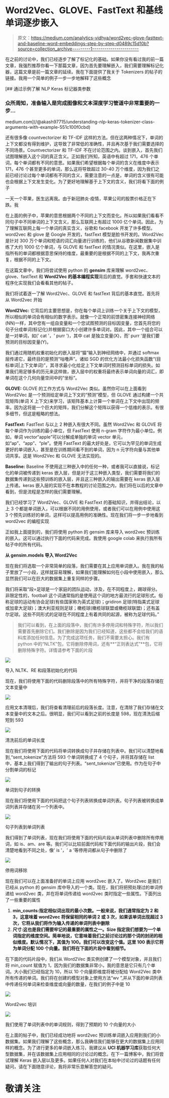 # Word2Vec、GLOVE、FastText 和基线单词逐步嵌入

> 原文：<https://medium.com/analytics-vidhya/word2vec-glove-fasttext-and-baseline-word-embeddings-step-by-step-d0489c15d10b?source=collection_archive---------1----------------------->

在之前的讨论中，我们已经逐步了解了标记化的基础。如果你没有看过我的前一篇文章，我强烈推荐你看一下那篇文章，因为首先要理解嵌入，我们需要理解标记化器，这篇文章是前一篇文章的延续。我在下面提供了我关于 Tokenizers 的帖子的链接。我用一个简单的例子一步一步地解释了这些概念

[](/@akash97715/understanding-nlp-keras-tokenizer-class-arguments-with-example-551c100f0cbd) [## 通过示例了解 NLP Keras 标记器类参数

### 众所周知，准备输入是完成图像和文本深度学习管道中非常重要的一步…

medium.com](/@akash97715/understanding-nlp-keras-tokenizer-class-arguments-with-example-551c100f0cbd) 

还有很多像 countvectorizer 和 TF-IDF 这样的方法。但在这两种情况下，单词的上下文都没有得到维护，这导致了非常低的准确性，并且再次基于我们需要选择的不同场景。Countvectorizer 和 TF-IDF 不在讨论范围之内。谈到嵌入，首先我们试图理解嵌入这个词的真正含义。正如我们所知，英语中有超过 171，476 个单词，每个单词都有不同的意思。如果我们希望根据每个单词的含义在维度中表示 171，476 个甚至更多的单词，那么这将导致超过 30-40 万个维度，因为我们之前已经讨论过每个单词都有不同的含义，需要注意的一点是，单词的含义很有可能也会根据上下文发生变化。为了更好地理解基于上下文的含义，我们将看下面的例子

一天一个苹果，医生远离我。由于新冠肺炎·疫情，苹果公司的股票价格正在下跌。我

在上面的例子中，苹果的意思根据两个不同的上下文而变化。所以如果我们看看不同句子中不同单词的上下文含义，那么互联网上有超过 1000 亿个单词。因此，为了理解互联网上每一个单词的真实含义，谷歌和 facebook 开发了许多模型。word2vec 和 glove 是 Google 开发的，fastText 模型是脸书开发的。Word2Vec 是针对 300 万个单词和短语的词汇向量进行训练的，他们从谷歌新闻数据集中训练了大约 1000 亿个单词，与 GLOVE 和 fastText 的情况类似。在这里，嵌入是指所有的单词都根据意思保持的维度，最重要的是根据不同的上下文，我再次重复，根据不同的上下文。

在这篇文章中，我们将尝试使用 python 的 **gensim** 库来理解 word2vec、glove、fastText 和 **Word2Vec 的基本编程实现**背后的直觉。手套和快速文本的程序化实现我们会看看其他的帖子。

我们将试着逐一了解 Word2Vec、GLOVE 和 fastText 背后的基本直觉。首先将从 Word2vec 开始

**Word2Vec:** 它背后的主要思想是，你在每个单词上训练一个关于上下文的模型，所以相似的单词会有相似的数字表示。就像一个正常的前馈密集连接神经网络(NN)一样，其中您有一组自变量和一个您试图预测的目标因变量，您首先将您的句子分成单词(标记化)并根据窗口大小创建许多单词对。因此，其中一个组合可以是一对单词，如(' cat '，' purr ')，其中 cat 是独立变量(X)，而' purr '是我们要预测的目标因变量(Y)。

我们通过用随机权重初始化的嵌入层将“猫”输入到神经网络中，并通过 softmax 层传递它，最终目的是预测“咕噜声”。诸如 SGD 的优化方法最小化损失函数“(目标单词|上下文单词)”，其寻求最小化给定上下文单词时预测目标单词的损失。如果我们用足够多的历元来这样做，嵌入层中的权重将最终表示单词向量的词汇，即单词在这个几何向量空间中的“坐标”。

**GLOVE:** GLOVE 的工作方式与 Word2Vec 类似。虽然你可以在上面看到 Word2Vec 是一个预测给定单词上下文的“预测”模型，但 GLOVE 通过构建一个共现矩阵(单词 X 上下文)来学习，该矩阵基本上计算一个单词在上下文中出现的频率。因为这将是一个巨大的矩阵，我们分解这个矩阵以获得一个低维的表示。有很多细节，但这是粗略的想法。

**FastText:** FastText 与以上 2 种嵌入有很大不同。虽然 Word2Vec 和 GLOVE 将每个单词作为训练的最小单位，但 FastText 使用 n-gram 字符作为最小单位。例如，单词 vector“apple”可以分解成单独的单词 vector 单元，如“ap”、“app”、“ple”。使用 FastText 的最大好处是，它可以为罕见的单词生成更好的单词嵌入，甚至是在训练期间看不到的单词，因为 n 元字符向量与其他单词共享。这是 Word2Vec 和 GLOVE 无法实现的。

**Baseline:** Baseline 不使用这三种嵌入中的任何一种，或者我可以直接说，标记化的单词被传递到 keras 嵌入层，但是对于这三种嵌入类型，我们需要将我们的数据集传递到这些预训练的嵌入层，并且这三种嵌入的输出需要在 keras 嵌入层上传递。keras 嵌入层的实现不在本教程的讨论范围之内，我们将在以后的文章中看到，但是流程是怎样的我们需要理解。

我们已经学习了 Word2Vec、GLOVE 和 FastText 的基础知识，并得出结论，以上 3 个都是单词嵌入，可以根据不同的用例使用，或者我们可以在用例中使用这 3 个预先训练好的单词，这样可以提高用例的准确性。现在我们将一步一步地看到 word2vec 的编程实现

正如我上面提到的，我们将使用 python 的 gensim 库来导入 word2vec 预训练的嵌入。这可以通过执行下面的代码来完成。我使用 google colab 来执行我所有帖子中的所有代码。

**从 gensim.models 导入 Word2Vec**

现在我们将选取一个非常简单的段落，我们需要在其上应用单词嵌入。我在我的帖子里放了一小段，这样就容易理解，如果我们能理解如何在小段中使用嵌入，那么显然我们可以在巨大的数据集上重复同样的步骤。

我们将采取“段=足球是一个家庭的团队运动，涉及，在不同程度上，踢球得分。非限定性的，football 这个词通常指的是使用这个词的地方最流行的足球形式。俗称足球的运动有协会足球(有些国家称为英式足球)；gridiron 足球(特指美式足球或加拿大足球)；澳大利亚规则足球；橄榄球(橄榄球联盟或橄榄球联盟)；还有盖尔足球。这些不同形式的足球在不同程度上有着共同的起源，被称为足球代码。”

> 我们可以看到，在上面的段落中，我们有许多停用词和特殊字符，所以我们需要首先删除它们。我们删除是因为我们已经知道，这些都不会给我们的语料库添加任何信息。为了完成这项任务，我们不需要太担心。我们有 python 中的“NLTK”包，它将删除停用词，还有**“正则表达式”**包，它将删除特殊字符。详情请参考下面的片段

![](img/bef0022b7cf91c82fd151bb674bdf6d9.png)

导入 NLTK、RE 和段落初始化的代码

现在，我们将使用下面的代码删除段落中的所有特殊字符，并将干净的段落存储在文本变量中

![](img/b964862aef292660b4511720337e3e63.png)

应用文本清理后，我们将查看清理前后的段落长度。注意，在清除了我们存储在文本变量中的文本之后。很明显，我们可以看到之前的长度是 598，现在清洗后缩短到 593

![](img/db83cca2a7bf35f65a84a9a5e459a569.png)

清洗前后的单词长度

现在我们将使用下面的代码将单词转换成句子并存储在列表中。我们可以清楚地看到,“sent_tokenize”方法将 593 个单词转换成了 4 个句子，并将其存储在 list 中，基本上我们得到了输出的句子列表。“sent_tokenize”已使用。作为在句子中分割单词的标记

![](img/f6b9718f9cda35b60d6322df6469da4a.png)

单词到句子的转换

现在我们将使用下面的代码把这个句子列表转换成单词列表。句子列表被转换成单词列表并存储在另一个列表中。

![](img/e548724063c38d4ad8afc57d97952576.png)

句子列表到单词列表

我们得到了单词列表，现在我们将使用下面的代码片段从单词列表中删除所有停用词，如 is、am、are 等。我们可以比较前面代码和下面代码的输出片段，我们会清楚地看到不同之处，像' is '，' a '等停用词都从句子中删除了

![](img/df34a8eed52b00463bd074e8464a142c.png)

停用词移除

现在我们可以在上面准备好的单词上应用 word2vec 嵌入了。Word2vec 是我们已经从 python 的 gensim 库中导入的一个类。现在，我们将把预处理过的单词传递给 word2vec 类，并在将单词传递给 word2vec 类时指定一些属性。下面列出了一些重要的属性

1.  **min_counts:指定相似词出现的最小次数。一般来说，我们通常指定为 2 和 3，这意味着 word2vec 将保留相同的单词 2 或 3 次，如果该单词出现超过 3 次，它将从我们将作为输入传递的单词列表中删除**
2.  **尺寸:这也是我们需要牢记的最重要的属性之一。Size 指定我们想要为一个单词指定的维度空间。简单地说，它意味着我们之前讨论过的那个词的封闭的相似维度。默认情况下，其值为 100。我们可以改变这个值。这里 100 表示它将为单词分配 100 个向量。我们将在下面的片段中看到细节。**

在下面的代码片段中，我们从 Word2Vec 类实例创建了一个模型对象，并且我们将 min_count 赋值为 1，因为我们的数据集非常小，我的意思是它只有几个单词。大小我们已经指定为 10，所以 10 个向量即维度将被分配给 Word2Vec 类中所有传递的单词。我们将在创建的模型对象上使用方法“wv ”,并从下面的单词列表中传递任何单词来检查维度或向量的数量，在我们的例子中是 10

![](img/900a70974cf561d9d6422e028a8f59a6.png)

Word2vec 培训

![](img/09c2565a3375c28c455bf1a5b71fcba9.png)

我们使用了单词列表中的单词规则，得到了预期的 10 个向量的大小

在上面的帖子中，我们已经成功地将 word2vec 预训练单词嵌入应用到我们的小数据集。如果我们理解了这些概念，那么我确信我们能够在更大的数据集上应用同样的概念。为了进行更多的单词嵌入练习，我建议从 **UCI 机器学习库**获取任何大型数据集，并在该数据集上应用相同的讨论过的概念。在下一篇博客中，我们将尝试理解 Keras 嵌入层以及更多。如果任何人对我们在本帖中讨论过的话题有任何疑问，请在下面随意评论，我将非常乐意解答您的疑问。

# 敬请关注